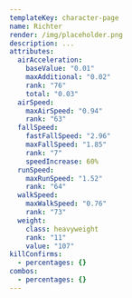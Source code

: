 ```yaml
---
templateKey: character-page
name: Richter
render: /img/placeholder.png
description: ...
attributes:
  airAcceleration:
    baseValue: "0.01"
    maxAdditional: "0.02"
    rank: "76"
    total: "0.03"
  airSpeed:
    maxAirSpeed: "0.94"
    rank: "63"
  fallSpeed:
    fastFallSpeed: "2.96"
    maxFallSpeed: "1.85"
    rank: "7"
    speedIncrease: 60%
  runSpeed:
    maxRunSpeed: "1.52"
    rank: "64"
  walkSpeed:
    maxWalkSpeed: "0.76"
    rank: "73"
  weight:
    class: heavyweight
    rank: "11"
    value: "107"
killConfirms:
  - percentages: {}
combos:
  - percentages: {}
---
```

